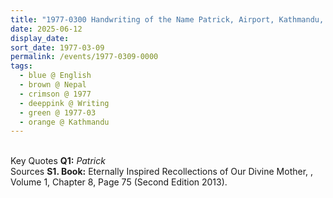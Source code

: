 ```yaml
---
title: "1977-0300 Handwriting of the Name Patrick, Airport, Kathmandu, Nepal"
date: 2025-06-12
display_date: 
sort_date: 1977-03-09
permalink: /events/1977-0309-0000
tags:
  - blue @ English
  - brown @ Nepal
  - crimson @ 1977
  - deeppink @ Writing
  - green @ 1977-03
  - orange @ Kathmandu
---
```


<br>

<wave-list>
  <list-title color="DarkSeaGreen" width="55">Key Quotes</list-title>
  <list-item color="BlanchedAlmond" width="280"><b>Q1:</b> <i>Patrick</i></list-item>
</wave-list>

<br>

<wave-list>
  <list-title color="DarkSeaGreen" width="40">Sources</list-title>
  <list-item color="BlanchedAlmond"  width="280"><b>S1. Book:</b> Eternally Inspired Recollections of Our Divine Mother, , Volume 1, Chapter 8, Page 75 (Second Edition 2013).</list-item>
</wave-list>